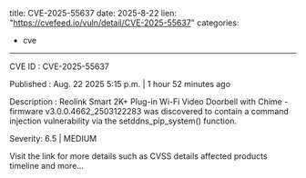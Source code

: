  
title: CVE-2025-55637
date: 2025-8-22
lien: "https://cvefeed.io/vuln/detail/CVE-2025-55637"
categories:
  - cve
---

CVE ID : CVE-2025-55637

Published :  Aug. 22
2025
5:15 p.m. | 1 hour
52 minutes ago

Description : Reolink Smart 2K+ Plug-in Wi-Fi Video Doorbell with Chime - firmware v3.0.0.4662_2503122283 was discovered to contain a command injection vulnerability via the setddns_pip_system() function.

Severity: 6.5 | MEDIUM

Visit the link for more details
such as CVSS details
affected products
timeline
and more...
